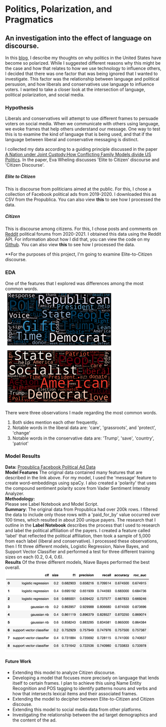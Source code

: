 # Politics, Polarization, and Pragmatics
## An investigation into the effect of language on discourse.

In this [blog](https://github.com/christineegan42/capstone/blob/main/PoliticalPolarization.md), I describe my thoughts on why politics in the United States have become so polarized. While I suggested different reasons why this might be the case and how that relates to how we use technology to influence others, I decided that there was one factor that was being ignored that I wanted to investigate. This factor was the relationship between language and political persusion, and how liberals and conservatives use language to influence voters. I wanted to take a closer look at the intersection of language, political polarization, and social media. 

### Hypothesis
Liberals and conservatives will attempt to use different frames to persuade voters on social media. When we communicate with others using language, we evoke frames that help others understand our message. One way to test this is to examine the kind of language that is being used, and that if the language between liberal and conservative messaging is distinct.

I collected my data according to a guiding principle discussed in the paper [A Nation under Joint Custody:How Conflicting Family Models divide US Politics](https://digitalassets.lib.berkeley.edu/etd/ucb/text/Wehling_berkeley_0028E_13309.pdf). In the paper, Eva Wheling discusses 'Elite to Citizen' discourse and 'Citizen Discourse'.
##### Elite to Citizen
This is discourse from politicians aimed at the public. For this, I chose a collection of Facebook political ads from 2019-2020. I downloaded this as CSV from the Propublica. You can also view **this** to see how I processed the data.

##### Citizen
This is discourse among citizens. For this, I chose posts and comments on [Reddit](https://www.reddit.com/) political forums from 2020-2021. I obtained this data using the Reddit API. For information about how I did that, you can view the code on my [Github](https://github.com/christineegan42/reddit-calls). You can also view **this** to see how I processed the data.

**For the purposes of this project, I'm going to examine Elite-to-Citizen discourse.

### EDA
One of the features that I explored was differences among the most common words.          
![liberal cloud](https://github.com/christineegan42/capstone/blob/main/facebook/images/lib_cloud.png)             
![conservative cloud](https://github.com/christineegan42/capstone/blob/main/facebook/images/con_cloud.png) 

There were three observations I made regarding the most common words.     
1. Both sides mention each other frequently.     
2. Notable words in the liberal data are: 'care', 'grassroots', and 'protect', 'change'      
3. Notable words in the conservative data are: 'Trump', 'save', 'country', 'patriot'      

### Model Results
**Data:** [Propublica Facebook Political Ad Data](https://www.propublica.org/datastore/dataset/political-advertisements-from-facebook)           
**Model Features** The original data contained many features that are described in the link above. For my model, I used the 'message' feature to create word-embeddings using spaCy. I also created a 'polarity' that uses the compound sentiment polarity score from Vader Sentiment Intensity Analyzer.            
**Methodology:**    
Please see Label Notebook and Model Script.            
**Summary**: The original data from Propublica had over 200k rows. I filtered the data to include only those rows with a 'paid_for_by' value occurred over 100 times, which resulted in about 200 unique payers. The research that I outline in the **Label Notebook** describes the process that I used to research and label the political affiliation of the payers. I created a feature called 'label' that reflected the political affiliation, then took a sample of 5,000 from each label (liberal and conservative). I processed these observations, then I fit three different models, Logistic Regression, Naive Bayes, and Support Vector Classifier and performed a test for three different training sizes on each (0.2, 0.4, 0.6).       
**Results** Of the three different models, Niave Bayes performed the best overall. 
![model_results](https://github.com/christineegan42/capstone/blob/main/facebook/images/model_results.png) 

#### Future Work
* Extending this model to analyze Citizen discourse.
* Developing a model that focuses more precisely on language that lends itself to certain frames. I plan to achieve this using Name Entity Recognition and POS tagging to identify patterns nouns and verbs and how that intersects lexical items and their associated frames.
* Extending the model to decipher between Elite-to-Citizen and Citizen discouse.
* Extending this model to social media data from other platforms.
* Investigating the relationship between the ad target demographics and the content of the ad. 
